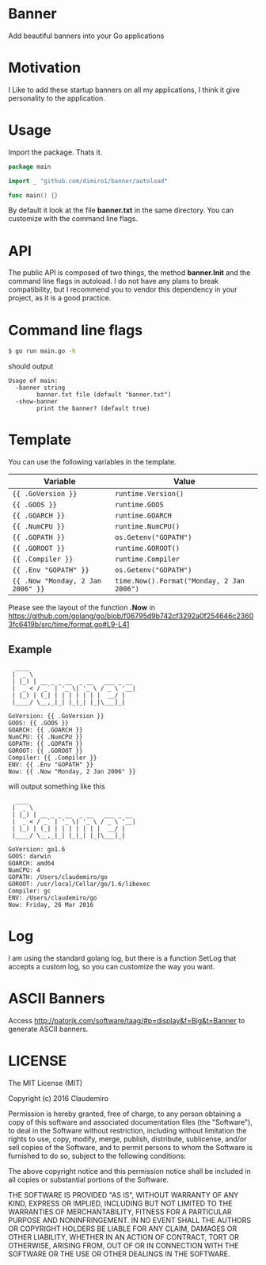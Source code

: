 # Banner

Add beautiful banners into your Go applications

# Motivation

I Like to add these startup banners on all my applications, I think it give personality to the application.

# Usage

Import the package. Thats it.
 
```go
package main

import _ "github.com/dimiro1/banner/autoload"

func main() {}
```

By default it look at the file **banner.txt** in the same directory. You can customize with the command line flags.

# API

The public API is composed of two things, the method **banner.Init** and the command line flags in autoload. I do not have any plans to break compatibility, but I recommend you to vendor this dependency in your project, as it is a good practice.

# Command line flags

```sh
$ go run main.go -h
```

should output
```
Usage of main:
  -banner string
    	banner.txt file (default "banner.txt")
  -show-banner
    	print the banner? (default true)
```

# Template

You can use the following variables in the template.

| Variable                               | Value                                         |
|----------------------------------------|-----------------------------------------------|
| ```{{ .GoVersion }}```                 | ```runtime.Version()```                       |
| ```{{ .GOOS }}```                      | ```runtime.GOOS```                            |
| ```{{ .GOARCH }}```                    | ```runtime.GOARCH```                          |
| ```{{ .NumCPU }}```                    | ```runtime.NumCPU()```                        |
| ```{{ .GOPATH }}```                    | ```os.Getenv("GOPATH")```                     |
| ```{{ .GOROOT }}```                    | ```runtime.GOROOT()```                        |
| ```{{ .Compiler }}```                  | ```runtime.Compiler```                        |
| ```{{ .Env "GOPATH" }}```              | ```os.Getenv("GOPATH")```                     |
| ```{{ .Now "Monday, 2 Jan 2006" }}```  | ```time.Now().Format("Monday, 2 Jan 2006")``` |

Please see the layout of the function **.Now** in https://github.com/golang/go/blob/f06795d9b742cf3292a0f254646c23603fc6419b/src/time/format.go#L9-L41

## Example

```
  ____                              
 |  _ \                             
 | |_) | __ _ _ __  _ __   ___ _ __ 
 |  _ < / _` | '_ \| '_ \ / _ \ '__|
 | |_) | (_| | | | | | | |  __/ |   
 |____/ \__,_|_| |_|_| |_|\___|_|   
                                    
GoVersion: {{ .GoVersion }}
GOOS: {{ .GOOS }}
GOARCH: {{ .GOARCH }}
NumCPU: {{ .NumCPU }}
GOPATH: {{ .GOPATH }}
GOROOT: {{ .GOROOT }}
Compiler: {{ .Compiler }}
ENV: {{ .Env "GOPATH" }}
Now: {{ .Now "Monday, 2 Jan 2006" }}
```

will output something like this

```
  ____
 |  _ \
 | |_) | __ _ _ __  _ __   ___ _ __
 |  _ < / _` | '_ \| '_ \ / _ \ '__|
 | |_) | (_| | | | | | | |  __/ |
 |____/ \__,_|_| |_|_| |_|\___|_|

GoVersion: go1.6
GOOS: darwin
GOARCH: amd64
NumCPU: 4
GOPATH: /Users/claudemiro/go
GOROOT: /usr/local/Cellar/go/1.6/libexec
Compiler: gc
ENV: /Users/claudemiro/go
Now: Friday, 26 Mar 2016
```

# Log

I am using the standard golang log, but there is a function SetLog that accepts a custom log, so you can customize the way you want.

# ASCII Banners

Access http://patorjk.com/software/taag/#p=display&f=Big&t=Banner to generate ASCII banners.

# LICENSE

The MIT License (MIT)

Copyright (c) 2016 Claudemiro

Permission is hereby granted, free of charge, to any person obtaining a copy
of this software and associated documentation files (the "Software"), to deal
in the Software without restriction, including without limitation the rights
to use, copy, modify, merge, publish, distribute, sublicense, and/or sell
copies of the Software, and to permit persons to whom the Software is
furnished to do so, subject to the following conditions:

The above copyright notice and this permission notice shall be included in all
copies or substantial portions of the Software.

THE SOFTWARE IS PROVIDED "AS IS", WITHOUT WARRANTY OF ANY KIND, EXPRESS OR
IMPLIED, INCLUDING BUT NOT LIMITED TO THE WARRANTIES OF MERCHANTABILITY,
FITNESS FOR A PARTICULAR PURPOSE AND NONINFRINGEMENT. IN NO EVENT SHALL THE
AUTHORS OR COPYRIGHT HOLDERS BE LIABLE FOR ANY CLAIM, DAMAGES OR OTHER
LIABILITY, WHETHER IN AN ACTION OF CONTRACT, TORT OR OTHERWISE, ARISING FROM,
OUT OF OR IN CONNECTION WITH THE SOFTWARE OR THE USE OR OTHER DEALINGS IN THE
SOFTWARE.
